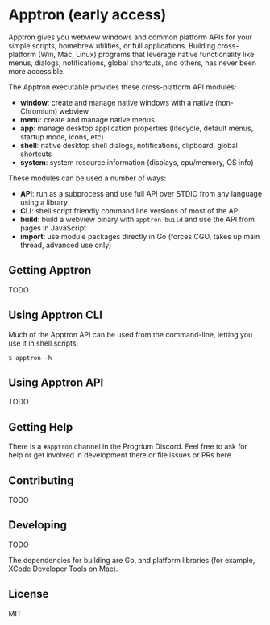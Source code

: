 # Apptron (early access)

Apptron gives you webview windows and common platform APIs for your simple scripts, homebrew utilities, or full applications. Building cross-platform (Win, Mac, Linux) programs that leverage native functionality like menus, dialogs, notifications, global shortcuts, and others, has never been more accessible.

The Apptron executable provides these cross-platform API modules:

- **window**: create and manage native windows with a native (non-Chromium) webview
- **menu**: create and manage native menus
- **app**: manage desktop application properties (lifecycle, default menus, startup mode, icons, etc)
- **shell**: native desktop shell dialogs, notifications, clipboard, global shortcuts
- **system**: system resource information (displays, cpu/memory, OS info)

These modules can be used a number of ways:

- **API**: run as a subprocess and use full API over STDIO from any language using a library
- **CLI**: shell script friendly command line versions of most of the API
- **build**: build a webview binary with `apptron build` and use the API from pages in JavaScript
- **import**: use module packages directly in Go (forces CGO, takes up main thread, advanced use only)

## Getting Apptron

TODO

## Using Apptron CLI

Much of the Apptron API can be used from the command-line, letting you use it in shell scripts.

```
$ apptron -h
```

## Using Apptron API

TODO

## Getting Help

There is a `#apptron` channel in the Progrium Discord. Feel free to ask for help or get involved in development there or file issues or PRs here.

## Contributing

TODO

## Developing

TODO

The dependencies for building are Go, and platform libraries (for example, XCode Developer Tools on Mac).

## License

MIT